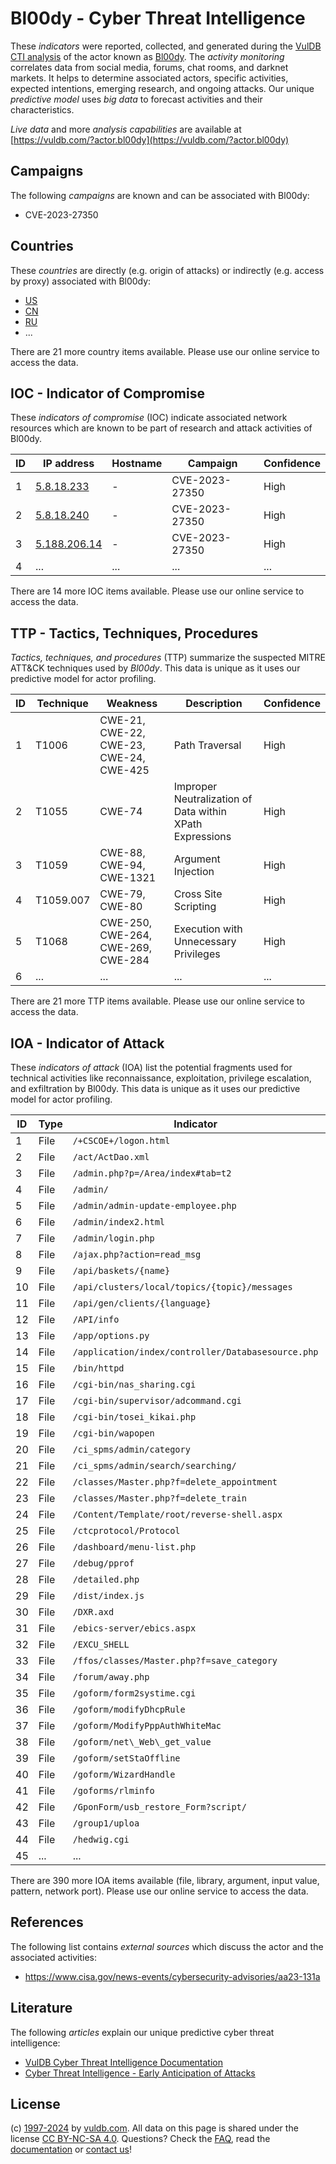 # Bl00dy - Cyber Threat Intelligence

These _indicators_ were reported, collected, and generated during the [VulDB CTI analysis](https://vuldb.com/?kb.cti) of the actor known as [Bl00dy](https://vuldb.com/?actor.bl00dy). The _activity monitoring_ correlates data from social media, forums, chat rooms, and darknet markets. It helps to determine associated actors, specific activities, expected intentions, emerging research, and ongoing attacks. Our unique _predictive model_ uses _big data_ to forecast activities and their characteristics.

_Live data_ and more _analysis capabilities_ are available at [https://vuldb.com/?actor.bl00dy](https://vuldb.com/?actor.bl00dy)

## Campaigns

The following _campaigns_ are known and can be associated with Bl00dy:

* CVE-2023-27350

## Countries

These _countries_ are directly (e.g. origin of attacks) or indirectly (e.g. access by proxy) associated with Bl00dy:

* [US](https://vuldb.com/?country.us)
* [CN](https://vuldb.com/?country.cn)
* [RU](https://vuldb.com/?country.ru)
* ...

There are 21 more country items available. Please use our online service to access the data.

## IOC - Indicator of Compromise

These _indicators of compromise_ (IOC) indicate associated network resources which are known to be part of research and attack activities of Bl00dy.

ID | IP address | Hostname | Campaign | Confidence
-- | ---------- | -------- | -------- | ----------
1 | [5.8.18.233](https://vuldb.com/?ip.5.8.18.233) | - | CVE-2023-27350 | High
2 | [5.8.18.240](https://vuldb.com/?ip.5.8.18.240) | - | CVE-2023-27350 | High
3 | [5.188.206.14](https://vuldb.com/?ip.5.188.206.14) | - | CVE-2023-27350 | High
4 | ... | ... | ... | ...

There are 14 more IOC items available. Please use our online service to access the data.

## TTP - Tactics, Techniques, Procedures

_Tactics, techniques, and procedures_ (TTP) summarize the suspected MITRE ATT&CK techniques used by _Bl00dy_. This data is unique as it uses our predictive model for actor profiling.

ID | Technique | Weakness | Description | Confidence
-- | --------- | -------- | ----------- | ----------
1 | T1006 | CWE-21, CWE-22, CWE-23, CWE-24, CWE-425 | Path Traversal | High
2 | T1055 | CWE-74 | Improper Neutralization of Data within XPath Expressions | High
3 | T1059 | CWE-88, CWE-94, CWE-1321 | Argument Injection | High
4 | T1059.007 | CWE-79, CWE-80 | Cross Site Scripting | High
5 | T1068 | CWE-250, CWE-264, CWE-269, CWE-284 | Execution with Unnecessary Privileges | High
6 | ... | ... | ... | ...

There are 21 more TTP items available. Please use our online service to access the data.

## IOA - Indicator of Attack

These _indicators of attack_ (IOA) list the potential fragments used for technical activities like reconnaissance, exploitation, privilege escalation, and exfiltration by Bl00dy. This data is unique as it uses our predictive model for actor profiling.

ID | Type | Indicator | Confidence
-- | ---- | --------- | ----------
1 | File | `/+CSCOE+/logon.html` | High
2 | File | `/act/ActDao.xml` | High
3 | File | `/admin.php?p=/Area/index#tab=t2` | High
4 | File | `/admin/` | Low
5 | File | `/admin/admin-update-employee.php` | High
6 | File | `/admin/index2.html` | High
7 | File | `/admin/login.php` | High
8 | File | `/ajax.php?action=read_msg` | High
9 | File | `/api/baskets/{name}` | High
10 | File | `/api/clusters/local/topics/{topic}/messages` | High
11 | File | `/api/gen/clients/{language}` | High
12 | File | `/API/info` | Medium
13 | File | `/app/options.py` | High
14 | File | `/application/index/controller/Databasesource.php` | High
15 | File | `/bin/httpd` | Medium
16 | File | `/cgi-bin/nas_sharing.cgi` | High
17 | File | `/cgi-bin/supervisor/adcommand.cgi` | High
18 | File | `/cgi-bin/tosei_kikai.php` | High
19 | File | `/cgi-bin/wapopen` | High
20 | File | `/ci_spms/admin/category` | High
21 | File | `/ci_spms/admin/search/searching/` | High
22 | File | `/classes/Master.php?f=delete_appointment` | High
23 | File | `/classes/Master.php?f=delete_train` | High
24 | File | `/Content/Template/root/reverse-shell.aspx` | High
25 | File | `/ctcprotocol/Protocol` | High
26 | File | `/dashboard/menu-list.php` | High
27 | File | `/debug/pprof` | Medium
28 | File | `/detailed.php` | High
29 | File | `/dist/index.js` | High
30 | File | `/DXR.axd` | Medium
31 | File | `/ebics-server/ebics.aspx` | High
32 | File | `/EXCU_SHELL` | Medium
33 | File | `/ffos/classes/Master.php?f=save_category` | High
34 | File | `/forum/away.php` | High
35 | File | `/goform/form2systime.cgi` | High
36 | File | `/goform/modifyDhcpRule` | High
37 | File | `/goform/ModifyPppAuthWhiteMac` | High
38 | File | `/goform/net\_Web\_get_value` | High
39 | File | `/goform/setStaOffline` | High
40 | File | `/goform/WizardHandle` | High
41 | File | `/goforms/rlminfo` | High
42 | File | `/GponForm/usb_restore_Form?script/` | High
43 | File | `/group1/uploa` | High
44 | File | `/hedwig.cgi` | Medium
45 | ... | ... | ...

There are 390 more IOA items available (file, library, argument, input value, pattern, network port). Please use our online service to access the data.

## References

The following list contains _external sources_ which discuss the actor and the associated activities:

* https://www.cisa.gov/news-events/cybersecurity-advisories/aa23-131a

## Literature

The following _articles_ explain our unique predictive cyber threat intelligence:

* [VulDB Cyber Threat Intelligence Documentation](https://vuldb.com/?kb.cti)
* [Cyber Threat Intelligence - Early Anticipation of Attacks](https://www.scip.ch/en/?labs.20201022)

## License

(c) [1997-2024](https://vuldb.com/?kb.changelog) by [vuldb.com](https://vuldb.com/?kb.about). All data on this page is shared under the license [CC BY-NC-SA 4.0](https://creativecommons.org/licenses/by-nc-sa/4.0/). Questions? Check the [FAQ](https://vuldb.com/?kb.faq), read the [documentation](https://vuldb.com/?kb) or [contact us](https://vuldb.com/?contact)!
